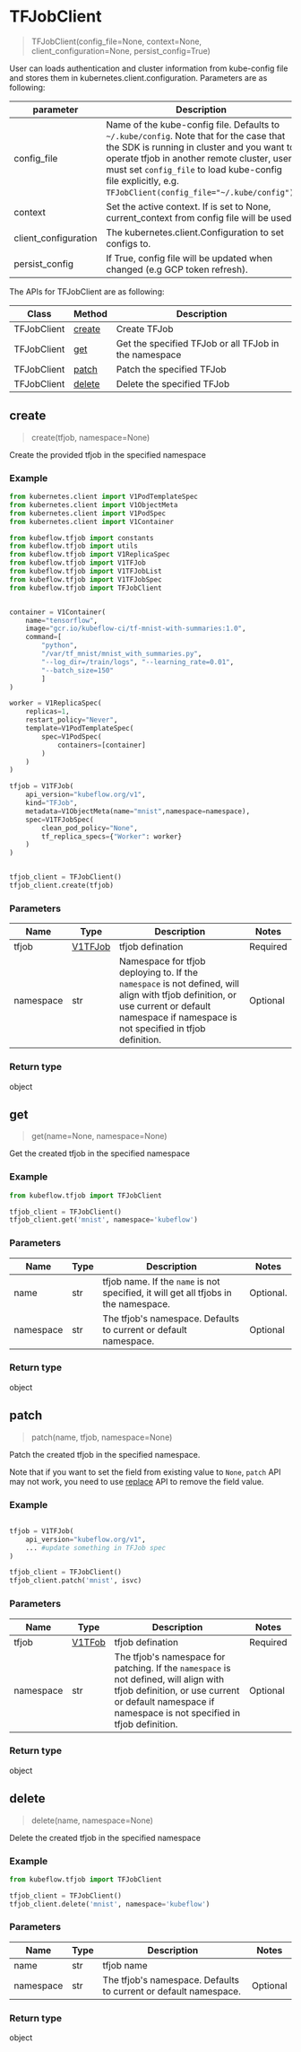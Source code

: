# TFJobClient

> TFJobClient(config_file=None, context=None, client_configuration=None, persist_config=True)

User can loads authentication and cluster information from kube-config file and stores them in kubernetes.client.configuration. Parameters are as following:

parameter |  Description
------------ | -------------
config_file | Name of the kube-config file. Defaults to `~/.kube/config`. Note that for the case that the SDK is running in cluster and you want to operate tfjob in another remote cluster, user must set `config_file` to load kube-config file explicitly, e.g. `TFJobClient(config_file="~/.kube/config")`. |
context |Set the active context. If is set to None, current_context from config file will be used.|
client_configuration | The kubernetes.client.Configuration to set configs to.|
persist_config | If True, config file will be updated when changed (e.g GCP token refresh).|


The APIs for TFJobClient are as following:

Class | Method |  Description
------------ | ------------- | -------------
TFJobClient| [create](#create) | Create TFJob|
TFJobClient | [get](#get)    | Get the specified TFJob or all TFJob in the namespace |
TFJobClient | [patch](#patch)  | Patch the specified TFJob|
TFJobClient | [delete](#delete) | Delete the specified TFJob |


## create
> create(tfjob, namespace=None)

Create the provided tfjob in the specified namespace

### Example

```python
from kubernetes.client import V1PodTemplateSpec
from kubernetes.client import V1ObjectMeta
from kubernetes.client import V1PodSpec
from kubernetes.client import V1Container

from kubeflow.tfjob import constants
from kubeflow.tfjob import utils
from kubeflow.tfjob import V1ReplicaSpec
from kubeflow.tfjob import V1TFJob
from kubeflow.tfjob import V1TFJobList
from kubeflow.tfjob import V1TFJobSpec
from kubeflow.tfjob import TFJobClient


container = V1Container(
    name="tensorflow",
    image="gcr.io/kubeflow-ci/tf-mnist-with-summaries:1.0",
    command=[
        "python",
        "/var/tf_mnist/mnist_with_summaries.py",
        "--log_dir=/train/logs", "--learning_rate=0.01",
        "--batch_size=150"
        ]
)

worker = V1ReplicaSpec(
    replicas=1,
    restart_policy="Never",
    template=V1PodTemplateSpec(
        spec=V1PodSpec(
            containers=[container]
        )
    )
)

tfjob = V1TFJob(
    api_version="kubeflow.org/v1",
    kind="TFJob",
    metadata=V1ObjectMeta(name="mnist",namespace=namespace),
    spec=V1TFJobSpec(
        clean_pod_policy="None",
        tf_replica_specs={"Worker": worker}
    )
)


tfjob_client = TFJobClient()
tfjob_client.create(tfjob)

```


### Parameters
Name | Type |  Description | Notes
------------ | ------------- | ------------- | -------------
tfjob  | [V1TFJob](V1TFJob.md) | tfjob defination| Required |
namespace | str | Namespace for tfjob deploying to. If the `namespace` is not defined, will align with tfjob definition, or use current or default namespace if namespace is not specified in tfjob definition.  | Optional |

### Return type
object

## get
> get(name=None, namespace=None)

Get the created tfjob in the specified namespace

### Example

```python
from kubeflow.tfjob import TFJobClient

tfjob_client = TFJobClient()
tfjob_client.get('mnist', namespace='kubeflow')
```

### Parameters
Name | Type |  Description | Notes
------------ | ------------- | ------------- | -------------
name  | str | tfjob name. If the `name` is not specified, it will get all tfjobs in the namespace.| Optional. |
namespace | str | The tfjob's namespace. Defaults to current or default namespace.| Optional |


### Return type
object


## patch
> patch(name, tfjob, namespace=None)

Patch the created tfjob in the specified namespace.

Note that if you want to set the field from existing value to `None`, `patch` API may not work, you need to use [replace](#replace) API to remove the field value.

### Example

```python

tfjob = V1TFJob(
    api_version="kubeflow.org/v1",
    ... #update something in TFJob spec
)

tfjob_client = TFJobClient()
tfjob_client.patch('mnist', isvc)

```

### Parameters
Name | Type |  Description | Notes
------------ | ------------- | ------------- | -------------
tfjob  | [V1TFob](V1TFJob.md) | tfjob defination| Required |
namespace | str | The tfjob's namespace for patching. If the `namespace` is not defined, will align with tfjob definition, or use current or default namespace if namespace is not specified in tfjob definition. | Optional|

### Return type
object


## delete
> delete(name, namespace=None)

Delete the created tfjob in the specified namespace

### Example

```python
from kubeflow.tfjob import TFJobClient

tfjob_client = TFJobClient()
tfjob_client.delete('mnist', namespace='kubeflow')
```

### Parameters
Name | Type |  Description | Notes
------------ | ------------- | ------------- | -------------
name  | str | tfjob name| |
namespace | str | The tfjob's namespace. Defaults to current or default namespace. | Optional|

### Return type
object
